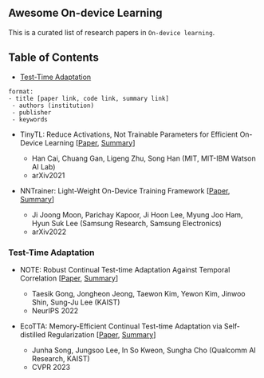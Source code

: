 ## Awesome On-device Learning
 
This is a curated list of research papers in `On-device learning`.
 
 
## Table of Contents
* [Test-Time Adaptation](#tta)
 
 
```
format:
- title [paper link, code link, summary link]
 - authors (institution)
 - publisher
 - keywords
```
- TinyTL: Reduce Activations, Not Trainable Parameters for Efficient On-Device Learning [[Paper](https://arxiv.org/pdf/2007.11622), [Summary]()]
  - Han Cai, Chuang Gan, Ligeng Zhu, Song Han (MIT, MIT-IBM Watson AI Lab)
  - arXiv2021

- NNTrainer: Light-Weight On-Device Training Framework [[Paper](https://arxiv.org/pdf/2206.04688), [Summary]()]
  - Ji Joong Moon, Parichay Kapoor, Ji Hoon Lee, Myung Joo Ham, Hyun Suk Lee (Samsung Research, Samsung Electronics)
  - arXiv2022
 
### Test-Time Adaptation

- NOTE: Robust Continual Test-time Adaptation Against Temporal Correlation [[Paper](https://openreview.net/pdf?id=E9HNxrCFZPV), [Summary]()]
  - Taesik Gong, Jongheon Jeong, Taewon Kim, Yewon Kim, Jinwoo Shin, Sung-Ju Lee (KAIST)
  - NeurIPS 2022

- EcoTTA: Memory-Efficient Continual Test-time Adaptation via Self-distilled Regularization [[Paper](https://openaccess.thecvf.com/content/CVPR2023/papers/Song_EcoTTA_Memory-Efficient_Continual_Test-Time_Adaptation_via_Self-Distilled_Regularization_CVPR_2023_paper.pdf), [Summary]()]
  - Junha Song, Jungsoo Lee, In So Kweon, Sungha Cho (Qualcomm AI Research, KAIST)
  - CVPR 2023
